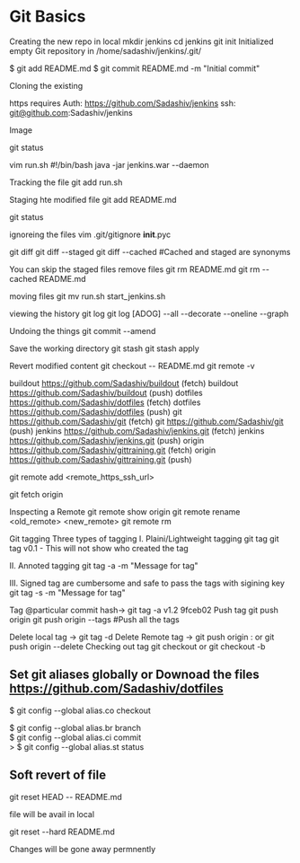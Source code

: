 Git Basics
==========

Creating the new repo in local
mkdir jenkins
cd jenkins
git init
Initialized empty Git repository in /home/sadashiv/jenkins/.git/

$ git add README.md
$ git commit README.md -m "Initial commit"

Cloning the existing

https requires Auth: https://github.com/Sadashiv/jenkins
ssh: git@github.com:Sadashiv/jenkins

Image

git status

vim run.sh
#!/bin/bash
java -jar jenkins.war --daemon

Tracking the file
git add run.sh

Staging hte modified file
git add README.md

git status

ignoreing the files
vim .git/gitignore
__init__.pyc

git diff 
git diff --staged
git diff --cached
#Cached and staged are synonyms


You can skip the staged files
remove files
git rm README.md
git rm --cached README.md

moving files
git mv run.sh start_jenkins.sh

viewing the history
git log
git log [ADOG] --all --decorate --oneline --graph

Undoing the things
git commit --amend

Save the working directory
git stash
git stash apply

Revert modified content 
git checkout -- README.md
git remote -v

buildout	https://github.com/Sadashiv/buildout (fetch)
buildout	https://github.com/Sadashiv/buildout (push)
dotfiles	https://github.com/Sadashiv/dotfiles (fetch)
dotfiles	https://github.com/Sadashiv/dotfiles (push)
git	https://github.com/Sadashiv/git (fetch)
git	https://github.com/Sadashiv/git (push)
jenkins	https://github.com/Sadashiv/jenkins.git (fetch)
jenkins	https://github.com/Sadashiv/jenkins.git (push)
origin	https://github.com/Sadashiv/gittraining.git (fetch)
origin	https://github.com/Sadashiv/gittraining.git (push)

git remote add <remotename> <remote_https_ssh_url>

git fetch origin

Inspecting a Remote
git remote show origin
git remote rename <old_remote> <new_remote>
git remote rm <remotename>

Git tagging
Three types of tagging
 I. Plaini/Lightweight tagging
    git tag <tagname>
    git tag v0.1 - This will not show who created the tag

 II. Annoted tagging
     git tag -a <tagname> -m "Message for tag"

 III. Signed tag are cumbersome and safe to pass the tags with sigining key
      git tag -s <tagname> -m "Message for tag"

Tag @particular commit hash-> git tag -a v1.2 9fceb02
Push tag
git push origin <tagname>
git push origin --tags #Push all the tags

Delete local tag -> git tag -d <tagname>
Delete Remote tag -> git push origin :<tagname> or git push origin --delete <tagname>
Checking out tag
git checkout <tagname>
or
git checkout -b <branchname> <tagname>

Set git aliases globally or Downoad the files
https://github.com/Sadashiv/dotfiles
------------------------------------
$ git config --global alias.co checkout</p>
$ git config --global alias.br branch<br/>
$ git config --global alias.ci commit<br/>>
$ git config --global alias.st status</p>

Soft revert of file
-------------------
git reset HEAD -- README.md</p>
file will be avail in local</p>
git reset --hard README.md</p>
Changes will be gone away permnently</P>


